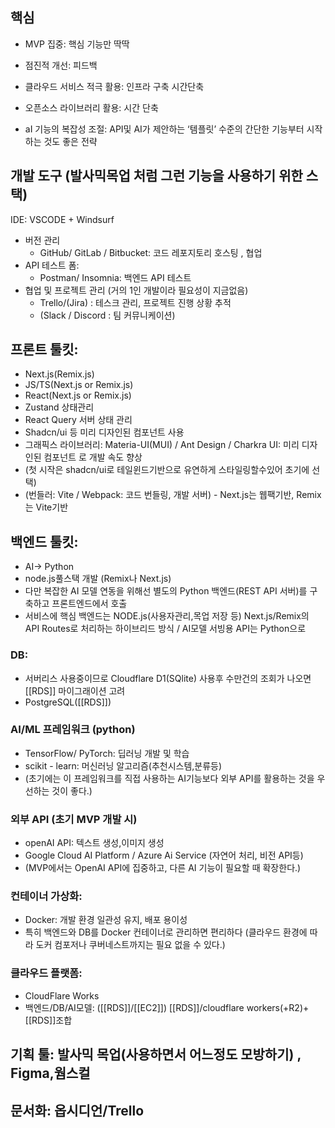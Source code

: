 
## 핵심
- MVP 집중: 핵심 기능만 딱딱
    
- 점진적 개선: 피드백
    
- 클라우드 서비스 적극 활용: 인프라 구축 시간단축
    
- 오픈소스 라이브러리 활용: 시간 단축
    
- aI 기능의 복잡성 조절: API및 AI가 제안하는 ‘템플릿’ 수준의 간단한 기능부터 시작하는 것도 좋은 전략

## 개발 도구 (발사믹목업 처럼 그런 기능을 사용하기 위한 스택)
IDE: VSCODE + Windsurf
 -  버전 관리
    - GitHub/ GitLab / Bitbucket: 코드 레포지토리 호스팅 , 협업
- API 테스트 폼:
    - Postman/ Insomnia: 백엔드 API 테스트
- 협업 및 프로젝트 관리 (거의 1인 개발이라 필요성이 지금없음)
    - Trello/(Jira) : 테스크 관리, 프로젝트 진행 상황 추적
    - (Slack / Discord : 팀 커뮤니케이션)

## 프론트 툴킷:
- Next.js(Remix.js)
- JS/TS(Next.js or Remix.js)
- React(Next.js or Remix.js)
- Zustand 상태관리
- React Query 서버 상태 관리
- Shadcn/ui 등 미리 디자인된 컴포넌트 사용
- 그래픽스 라이브러리: Materia-UI(MUI) / Ant Design / Charkra UI: 미리 디자인된 컴포넌트 로 개발 속도 향상 
- (첫 시작은 shadcn/ui로 테일윈드기반으로 유연하게 스타일링할수있어 초기에 선택)
- (번들러: Vite / Webpack: 코드 번들링, 개발 서버) - Next.js는 웹팩기반, Remix는 Vite기반


## 백엔드 툴킷:

- AI-> Python
- node.js풀스택 개발 (Remix나 Next.js)
- 다만 복잡한 AI 모델 연동을 위해선 별도의 Python 백엔드(REST API 서버)를 구축하고 프론트엔드에서 호출
- 서비스에 핵심 백엔드는 NODE.js(사용자관리,목업 저장 등) Next.js/Remix의 API Routes로 처리하는 하이브리드 방식 / AI모델 서빙용 API는 Python으로

### DB:

- 서버리스 사용중이므로 Cloudflare D1(SQlite) 사용후 수만건의 조회가 나오면 [[RDS]] 마이그래이션 고려
- PostgreSQL([[RDS]])

### AI/ML 프레임워크 (python)

- TensorFlow/ PyTorch: 딥러닝 개발 및 학습
- scikit - learn: 머신러닝 알고리즘(추천시스템,분류등)
- (초기에는 이 프레임워크를 직접 사용하는 AI기능보다 외부 API를 활용하는 것을 우선하는 것이 좋다.)

### 외부 API (초기 MVP 개발 시)

- openAI API: 텍스트 생성,이미지 생성
- Google Cloud AI Platform / Azure Ai Service (자연어 처리, 비전 API등)
- (MVP에서는 OpenAI API에 집중하고, 다른 AI 기능이 필요할 때 확장한다.)

### 컨테이너 가상화:

- Docker: 개발 환경 일관성 유지, 배포 용이성
- 특히 백엔드와 DB를 Docker 컨테이너로 관리하면 편리하다 (클라우드 환경에 따라 도커 컴포저나 쿠버네스트까지는 필요 없을 수 있다.)

### 클라우드 플랫폼:

- CloudFlare Works
- 백엔드/DB/AI모델: ([[RDS]]/[[EC2]]) [[RDS]]/cloudflare workers(+R2)+[[RDS]]조합

## 기획 툴: 발사믹 목업(사용하면서 어느정도 모방하기) , Figma,웜스컬

## 문서화: 옵시디언/Trello